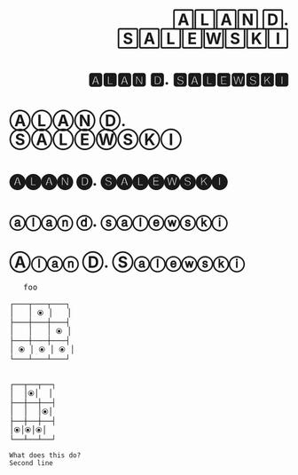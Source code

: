 <h1 align="right">🄰🄻🄰🄽 🄳. 🅂🄰🄻🄴🅆🅂🄺🄸</h1>

<h1 align="right">🅰🅻🅰🅽 🅳. 🆂🅰🅻🅴🆆🆂🅺🅸</h1>

# ⒶⓁⒶⓃ Ⓓ. ⓈⒶⓁⒺⓌⓈⓀⒾ

# 🅐🅛🅐🅝 🅓. 🅢🅐🅛🅔🅦🅢🅚🅘

# ⓐⓛⓐⓝ ⓓ. ⓢⓐⓛⓔⓦⓢⓚⓘ

# Ⓐⓛⓐⓝ Ⓓ. Ⓢⓐⓛⓔⓦⓢⓚⓘ

<pre>
   foo
</pre>

<pre>
┌───┬───┬───┐
│   │ ⦿ │   │
├───┼───┼───┤
│   │   │ ⦿ │
├───┼───┼───┤
│ ⦿ │ ⦿ │ ⦿ │
└───┴───┴───┘
</pre>

<pre>

┌──┬──┬──┐
│  │⦿│  │
├──┼──┼──┤
│  │  │⦿│
├──┼──┼──┤
│⦿│⦿│⦿│
└──┴──┴──┘
</pre>

    What does this do?
    Second line


